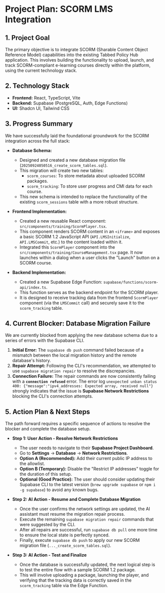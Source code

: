 # Project Plan: SCORM LMS Integration

## 1. Project Goal

The primary objective is to integrate SCORM (Sharable Content Object Reference Model) capabilities into the existing Tabbed Policy Hub application. This involves building the functionality to upload, launch, and track SCORM-compliant e-learning courses directly within the platform, using the current technology stack.

## 2. Technology Stack

*   **Frontend:** React, TypeScript, Vite
*   **Backend:** Supabase (PostgreSQL, Auth, Edge Functions)
*   **UI:** Shadcn UI, Tailwind CSS

## 3. Progress Summary

We have successfully laid the foundational groundwork for the SCORM integration across the full stack:

*   **Database Schema:**
    *   Designed and created a new database migration file (`20250924050516_create_scorm_tables.sql`).
    *   This migration will create two new tables:
        *   `scorm_courses`: To store metadata about uploaded SCORM packages.
        *   `scorm_tracking`: To store user progress and CMI data for each course.
    *   This new schema is intended to replace the functionality of the existing `scorm_sessions` table with a more robust structure.

*   **Frontend Implementation:**
    *   Created a new reusable React component: `src/components/training/ScormPlayer.tsx`.
    *   This component renders SCORM content in an `<iframe>` and exposes a basic SCORM 1.2 JavaScript API (`API.LMSInitialize`, `API.LMSCommit`, etc.) to the content loaded within it.
    *   Integrated this `ScormPlayer` component into the `src/components/training/CourseManagement.tsx` page. It now launches within a dialog when a user clicks the "Launch" button on a SCORM course.

*   **Backend Implementation:**
    *   Created a new Supabase Edge Function: `supabase/functions/scorm-api/index.ts`.
    *   This function serves as the backend endpoint for the SCORM player.
    *   It is designed to receive tracking data from the frontend `ScormPlayer` component (via the `LMSCommit` call) and securely save it to the `scorm_tracking` table.

## 4. Current Blocker: Database Migration Failure

We are currently blocked from applying the new database schema due to a series of errors with the Supabase CLI.

1.  **Initial Error:** The `supabase db push` command failed because of a mismatch between the local migration history and the remote database's history.
2.  **Repair Attempt:** Following the CLI's recommendation, we attempted to use `supabase migration repair` to resolve the discrepancies.
3.  **Connection Failure:** The repair commands are now consistently failing with a **`connection refused`** error. The error log `unexpected unban status 400: {"message":"ipv4_addresses: Expected array, received null"}` strongly indicates that the issue is **Supabase Network Restrictions** blocking the CLI's connection attempts.

## 5. Action Plan & Next Steps

The path forward requires a specific sequence of actions to resolve the blocker and complete the database setup.

*   **Step 1: User Action - Resolve Network Restrictions**
    *   The user needs to navigate to their **Supabase Project Dashboard**.
    *   Go to **Settings** -> **Database** -> **Network Restrictions**.
    *   **Option A (Recommended):** Add their current public IP address to the allowlist.
    *   **Option B (Temporary):** Disable the "Restrict IP addresses" toggle for the duration of this setup.
    *   **Optional (Good Practice):** The user should consider updating their Supabase CLI to the latest version (`brew upgrade supabase` or `npm i -g supabase`) to avoid any known bugs.

*   **Step 2: AI Action - Resume and Complete Database Migration**
    *   Once the user confirms the network settings are updated, the AI assistant must resume the migration repair process.
    *   Execute the remaining `supabase migration repair` commands that were suggested by the CLI.
    *   After all repairs are successful, run `supabase db pull` one more time to ensure the local state is perfectly synced.
    *   Finally, execute `supabase db push` to apply our new SCORM migration file (`..._create_scorm_tables.sql`).

*   **Step 3: AI Action - Test and Finalize**
    *   Once the database is successfully updated, the next logical step is to test the entire flow with a sample SCORM 1.2 package.
    *   This will involve uploading a package, launching the player, and verifying that the tracking data is correctly saved in the `scorm_tracking` table via the Edge Function.
